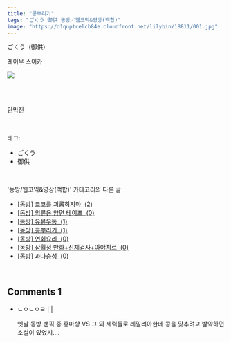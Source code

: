 ```yaml
---
title: "콩뿌리기"
tags: "ごくう 御供 동방／웹코믹&영상(백합)"
image: "https://d1quptcelcb84e.cloudfront.net/lilybin/18811/001.jpg"
---
```

<div class="article">
<div class="area_view">
<div style="text-align: left;"><p>ごくう  (御供)<br/></p><p>레이무 스이카 </p><p style="text-align: left;"><span class="imageblock" style="display: inline-block; width: 100%; height: auto; max-width: 100%;"><img src="{{ site.imgserver8 }}/lilybin/18811/001.jpg"/></span></p><br/><br/></div><p>탄막전</p>
</div></div><br/>
<div class="tagTrail">
<p>태그: </p>
<ul>
<li>ごくう</li>
<li>御供</li>
</ul>
</div><br/>
<div class="another">
<p>'동방/웹코믹&amp;영상(백합)' 카테고리의 다른 글</p>
<ul>
<li><a href="/lilybin_18822">
[동방] 쿄코를 괴롭히지마  (2)
</a></li>
<li><a href="/lilybin_18814">
[동방] 의류용 양면 테이프  (0)
</a></li>
<li><a href="/lilybin_18819">
[동방] 유뷰우동  (1)
</a></li>
<li><a href="/lilybin_18811">
[동방] 콩뿌리기  (1)
</a></li>
<li><a href="/lilybin_18818">
[동방] 연회요리  (0)
</a></li>
<li><a href="/lilybin_18825">
[동방] 삼월정 만화+신체검사+아야치르  (0)
</a></li>
<li><a href="/lilybin_18823">
[동방] 과다충성  (0)
</a></li>
</ul>
</div><br/>
<div class="comment">
<h2 class="bold">Comments <span id="commentCount18811">1</span></h2>
<div style="clear:both;">
<div id="entry18811Comment" style="display:block">
<ul class="list_reply">
<li class="rp_general" id="comment15001129">
<div class="post-comment">
<div>
<span>
<i class="fa fa-user"></i>ㄴㅇㄴㅇㄹ |
                                |
                               
</span>
<p>옛날 동방 팬픽 중 홍마향 VS 그 외 세력들로 레밀리아한테 콩을 맞추려고 발악하던 소설이 있었지....</p>

</div>
</div>
</li>
</ul>
</div>
</div>
</div><br/>
<br/>
<p id="refer"></p>
<br/>

